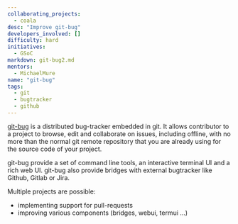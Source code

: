 ```yaml
---
collaborating_projects:
  - coala
desc: "Improve git-bug"
developers_involved: []
difficulty: hard
initiatives:
  - GSoC
markdown: git-bug2.md
mentors:
  - MichaelMure
name: "git-bug"
tags:
  - git
  - bugtracker
  - github
---
```


[git-bug](https://github.com/MichaelMure/git-bug) is a distributed
bug-tracker embedded in git. It allows contributor to a project to browse,
edit and collaborate on issues, including offline, with no more than the
normal git remote repository that you are already using for the source
code of your project.

git-bug provide a set of command line tools, an interactive terminal UI and a
rich web UI. git-bug also provide bridges with external bugtracker like Github,
Gitlab or Jira.

Multiple projects are possible:
- implementing support for pull-requests
- improving various components (bridges, webui, termui ...)
